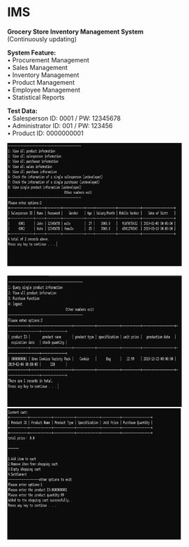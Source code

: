 # IMS
**Grocery Store Inventory Management System**  
(Continuously updating)  

**System Feature:**  
• Procurement Management  
• Sales Management  
• Inventory Management  
• Product Management  
• Employee Management  
• Statistical Reports  

**Test Data:**   
• Salesperson   ID: 0001 / PW: 12345678   
• Administrator ID: 001 / PW: 123456   
• Product ID: 0000000001  


<img src="https://github.com/HarveyGH/IMS/blob/main/Img_folder/Employee management.jpg" width="400" height="300" alt="Employee management">
<img src="https://github.com/HarveyGH/IMS/blob/main/Img_folder/product.jpg" width="400" height="300" alt="Image Description">
<img src="https://github.com/HarveyGH/IMS/blob/main/Img_folder/Add_item.jpg" width="400" height="300" alt="Image Description">
